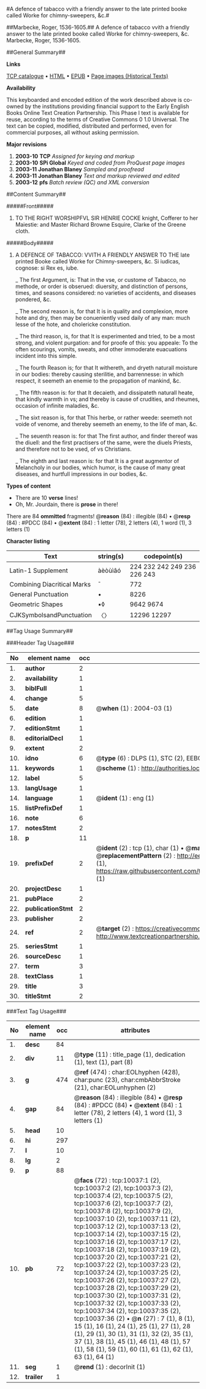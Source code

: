 #A defence of tabacco vvith a friendly answer to the late printed booke called Worke for chimny-sweepers, &c.#

##Marbecke, Roger, 1536-1605.##
A defence of tabacco vvith a friendly answer to the late printed booke called Worke for chimny-sweepers, &c.
Marbecke, Roger, 1536-1605.

##General Summary##

**Links**

[TCP catalogue](http://www.ota.ox.ac.uk/tcp/)  • 
[HTML](http://tei.it.ox.ac.uk/tcp/Texts-HTML/free/A20/A20030.html)  • 
[EPUB](http://tei.it.ox.ac.uk/tcp/Texts-EPUB/free/A20/A20030.epub) • 
[Page images (Historical Texts)](https://data.historicaltexts.jisc.ac.uk/view?pubId=eebo-99845152e&pageId=eebo-99845152e-10037-1)

**Availability**

This keyboarded and encoded edition of the
	       work described above is co-owned by the institutions
	       providing financial support to the Early English Books
	       Online Text Creation Partnership. This Phase I text is
	       available for reuse, according to the terms of Creative
	       Commons 0 1.0 Universal. The text can be copied,
	       modified, distributed and performed, even for
	       commercial purposes, all without asking permission.

**Major revisions**

1. __2003-10__ __TCP__ *Assigned for keying and markup*
1. __2003-10__ __SPi Global__ *Keyed and coded from ProQuest page images*
1. __2003-11__ __Jonathan Blaney__ *Sampled and proofread*
1. __2003-11__ __Jonathan Blaney__ *Text and markup reviewed and edited*
1. __2003-12__ __pfs__ *Batch review (QC) and XML conversion*

##Content Summary##

#####Front#####

1. TO THE RIGHT WORSHIPFVL SIR HENRIE COCKE knight, Cofferer to her Maiestie: and Master Richard Browne Esquire, Clarke of the Greene cloth.

#####Body#####

1. A DEFENCE OF TABACCO: VVITH A FRIENDLY ANSWER TO THE late printed Booke called Worke for Chimny-sweepers, &c. Si iudicas, cognose: si Rex es, iube.

    _ The first Argument, is: That in the vse, or custome of Tabacco, no methode, or order is obserued: diuersity, and distinction of persons, times, and seasons considered: no varieties of accidents, and diseases pondered, &c.

    _ The second reason is, for that It is in quality and complexion, more hote and dry, then may be conueniently vsed daily of any man: much lesse of the hote, and cholericke constitution.

    _ The third reason, is, for that It is experimented and tried, to be a most strong, and violent purgation: and for proofe of this: you appeale: To the often scourings, vomits, sweats, and other immoderate euacuations incident into this simple.

    _ The fourth Reason is; for that It withereth, and dryeth naturall moisture in our bodies: thereby causing sterilitie, and barrennesse: in which respect, it seemeth an enemie to the propagation of mankind, &c.

    _ The fifth reason is: for that It decaieth, and dissipateth naturall heate, that kindly warmth in vs; and thereby is cause of crudities, and rheumes, occasion of infinite maladies, &c.

    _ The sixt reason is, for that This herbe, or rather weede: seemeth not voide of venome, and thereby seemeth an enemy, to the life of man, &c.

    _ The seuenth reason is: for that The first author, and finder thereof was the diuell: and the first practisers of the same, were the diuels Priests, and therefore not to be vsed, of vs Christians.

    _ The eighth and last reason is: for that It is a great augmentor of Melancholy in our bodies, which humor, is the cause of many great diseases, and hurtfull impressions in our bodies, &c.

**Types of content**

  * There are 10 **verse** lines!
  * Oh, Mr. Jourdain, there is **prose** in there!

There are 84 **ommitted** fragments! 
 @__reason__ (84) : illegible (84)  •  @__resp__ (84) : #PDCC (84)  •  @__extent__ (84) : 1 letter (78), 2 letters (4), 1 word (1), 3 letters (1)

**Character listing**


|Text|string(s)|codepoint(s)|
|---|---|---|
|Latin-1 Supplement|àèòùìâó|224 232 242 249 236 226 243|
|Combining             Diacritical Marks|̄|772|
|General Punctuation|•|8226|
|Geometric Shapes|▪◊|9642 9674|
|CJKSymbolsandPunctuation|〈〉|12296 12297|

##Tag Usage Summary##

###Header Tag Usage###

|No|element name|occ|attributes|
|---|---|---|---|
|1.|__author__|2||
|2.|__availability__|1||
|3.|__biblFull__|1||
|4.|__change__|5||
|5.|__date__|8| @__when__ (1) : 2004-03 (1)|
|6.|__edition__|1||
|7.|__editionStmt__|1||
|8.|__editorialDecl__|1||
|9.|__extent__|2||
|10.|__idno__|6| @__type__ (6) : DLPS (1), STC (2), EEBO-CITATION (1), PROQUEST (1), VID (1)|
|11.|__keywords__|1| @__scheme__ (1) : http://authorities.loc.gov/ (1)|
|12.|__label__|5||
|13.|__langUsage__|1||
|14.|__language__|1| @__ident__ (1) : eng (1)|
|15.|__listPrefixDef__|1||
|16.|__note__|6||
|17.|__notesStmt__|2||
|18.|__p__|11||
|19.|__prefixDef__|2| @__ident__ (2) : tcp (1), char (1)  •  @__matchPattern__ (2) : ([0-9\-]+):([0-9IVX]+) (1), (.+) (1)  •  @__replacementPattern__ (2) : http://eebo.chadwyck.com/downloadtiff?vid=$1&page=$2 (1), https://raw.githubusercontent.com/textcreationpartnership/Texts/master/tcpchars.xml#$1 (1)|
|20.|__projectDesc__|1||
|21.|__pubPlace__|2||
|22.|__publicationStmt__|2||
|23.|__publisher__|2||
|24.|__ref__|2| @__target__ (2) : https://creativecommons.org/publicdomain/zero/1.0/ (1), http://www.textcreationpartnership.org/docs/. (1)|
|25.|__seriesStmt__|1||
|26.|__sourceDesc__|1||
|27.|__term__|3||
|28.|__textClass__|1||
|29.|__title__|3||
|30.|__titleStmt__|2||


###Text Tag Usage###

|No|element name|occ|attributes|
|---|---|---|---|
|1.|__desc__|84||
|2.|__div__|11| @__type__ (11) : title_page (1), dedication (1), text (1), part (8)|
|3.|__g__|474| @__ref__ (474) : char:EOLhyphen (428), char:punc (23), char:cmbAbbrStroke (21), char:EOLunhyphen (2)|
|4.|__gap__|84| @__reason__ (84) : illegible (84)  •  @__resp__ (84) : #PDCC (84)  •  @__extent__ (84) : 1 letter (78), 2 letters (4), 1 word (1), 3 letters (1)|
|5.|__head__|10||
|6.|__hi__|297||
|7.|__l__|10||
|8.|__lg__|2||
|9.|__p__|88||
|10.|__pb__|72| @__facs__ (72) : tcp:10037:1 (2), tcp:10037:2 (2), tcp:10037:3 (2), tcp:10037:4 (2), tcp:10037:5 (2), tcp:10037:6 (2), tcp:10037:7 (2), tcp:10037:8 (2), tcp:10037:9 (2), tcp:10037:10 (2), tcp:10037:11 (2), tcp:10037:12 (2), tcp:10037:13 (2), tcp:10037:14 (2), tcp:10037:15 (2), tcp:10037:16 (2), tcp:10037:17 (2), tcp:10037:18 (2), tcp:10037:19 (2), tcp:10037:20 (2), tcp:10037:21 (2), tcp:10037:22 (2), tcp:10037:23 (2), tcp:10037:24 (2), tcp:10037:25 (2), tcp:10037:26 (2), tcp:10037:27 (2), tcp:10037:28 (2), tcp:10037:29 (2), tcp:10037:30 (2), tcp:10037:31 (2), tcp:10037:32 (2), tcp:10037:33 (2), tcp:10037:34 (2), tcp:10037:35 (2), tcp:10037:36 (2)  •  @__n__ (27) : 7 (1), 8 (1), 15 (1), 16 (1), 24 (1), 25 (1), 27 (1), 28 (1), 29 (1), 30 (1), 31 (1), 32 (2), 35 (1), 37 (1), 38 (1), 45 (1), 46 (1), 48 (1), 57 (1), 58 (1), 59 (1), 60 (1), 61 (1), 62 (1), 63 (1), 64 (1)|
|11.|__seg__|1| @__rend__ (1) : decorInit (1)|
|12.|__trailer__|1||
